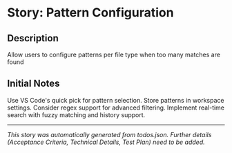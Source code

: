 # Story: Pattern Configuration

## Description

Allow users to configure patterns per file type when too many matches are found

## Initial Notes

Use VS Code's quick pick for pattern selection. Store patterns in workspace settings. Consider regex support for advanced filtering. Implement real-time search with fuzzy matching and history support.

---

_This story was automatically generated from todos.json._
_Further details (Acceptance Criteria, Technical Details, Test Plan) need to be added._
